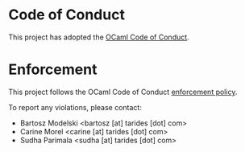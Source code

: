 # Code of Conduct

This project has adopted the [OCaml Code of Conduct](https://github.com/ocaml/code-of-conduct/blob/main/CODE_OF_CONDUCT.md).

# Enforcement

This project follows the OCaml Code of Conduct
[enforcement policy](https://github.com/ocaml/code-of-conduct/blob/main/CODE_OF_CONDUCT.md#enforcement).

To report any violations, please contact:

* Bartosz Modelski <bartosz [at] tarides [dot] com>
* Carine Morel <carine [at] tarides [dot] com>
* Sudha Parimala <sudha [at] tarides [dot] com>